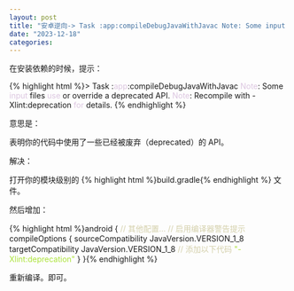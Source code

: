 ```yaml
---
layout: post
title: "安卓逆向-> Task :app:compileDebugJavaWithJavac Note: Some input files use or override a deprecated API. Note: Recompile with -Xlint:deprecation for details."
date: "2023-12-18"
categories: 
---
```

<p>在安装依赖的时候，提示：</p>
{% highlight html %}&gt; Task :<span style="color:#dcc6e0">app</span>:compileDebugJavaWithJavac
<span style="color:#dcc6e0">Note</span>: Some <span style="color:#dcc6e0">input</span> files <span style="color:#dcc6e0">use</span> or override a deprecated API.
<span style="color:#dcc6e0">Note</span>: Recompile with -Xlint:deprecation <span style="color:#dcc6e0">for</span> details.
{% endhighlight %}
<p>意思是：</p>
<p>表明你的代码中使用了一些已经被废弃（deprecated）的 API。</p>
<p>解决：</p>
<p>打开你的模块级别的 {% highlight html %}build.gradle{% endhighlight %} 文件。</p>
<p>然后增加：</p>
{% highlight html %}android {
<span style="color:#d4d0ab">// 其他配置...</span>
<span style="color:#d4d0ab">// 启用编译器警告提示</span>
compileOptions {
sourceCompatibility JavaVersion.VERSION_1_8
targetCompatibility JavaVersion.VERSION_1_8
<span style="color:#d4d0ab">// 添加以下代码</span>
<span style="color:#abe338">&quot;-Xlint:deprecation&quot;</span>
}
}{% endhighlight %}
<p>重新编译。即可。</p>
<p>&nbsp;</p>
